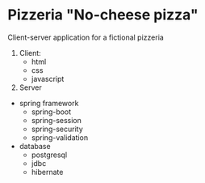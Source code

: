 # Pizzeria "No-cheese pizza"
Client-server application for a fictional pizzeria

1. Client: 
   * html
   * css
   * javascript
2. Server  
 * spring framework
   * spring-boot
   * spring-session
   * spring-security
   * spring-validation
 * database
   * postgresql
   * jdbc
   * hibernate
